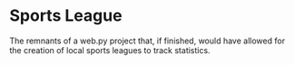 # Sports League

The remnants of a web.py project that, if finished, would have allowed for the creation of local sports leagues to track statistics.
